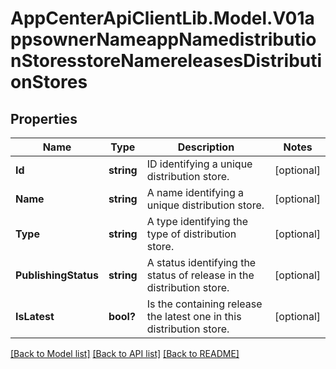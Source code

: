 # AppCenterApiClientLib.Model.V01appsownerNameappNamedistributionStoresstoreNamereleasesDistributionStores
## Properties

Name | Type | Description | Notes
------------ | ------------- | ------------- | -------------
**Id** | **string** | ID identifying a unique distribution store. | [optional] 
**Name** | **string** | A name identifying a unique distribution store. | [optional] 
**Type** | **string** | A type identifying the type of distribution store. | [optional] 
**PublishingStatus** | **string** | A status identifying the status of release in the distribution store. | [optional] 
**IsLatest** | **bool?** | Is the containing release the latest one in this distribution store. | [optional] 

[[Back to Model list]](../README.md#documentation-for-models) [[Back to API list]](../README.md#documentation-for-api-endpoints) [[Back to README]](../README.md)

